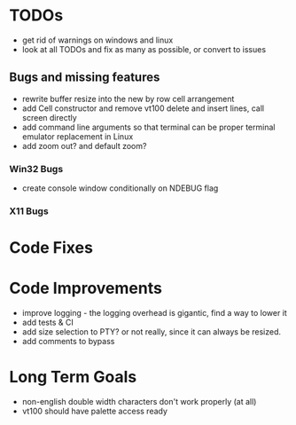 ﻿# TODOs

- get rid of warnings on windows and linux
- look at all TODOs and fix as many as possible, or convert to issues

## Bugs and missing features

- rewrite buffer resize into the new by row cell arrangement
- add Cell constructor and remove vt100 delete and insert lines, call screen directly
- add command line arguments so that terminal can be proper terminal emulator replacement in Linux
- add zoom out? and default zoom? 

### Win32 Bugs

- create console window conditionally on NDEBUG flag

### X11 Bugs

# Code Fixes

# Code Improvements 

- improve logging - the logging overhead is gigantic, find a way to lower it
- add tests & CI
- add size selection to PTY? or not really, since it can always be resized. 
- add comments to bypass

# Long Term Goals

- non-english double width characters don't work properly (at all)
- vt100 should have palette access ready

